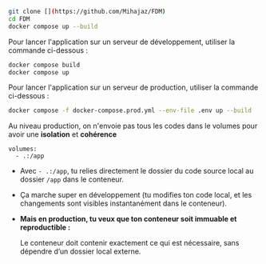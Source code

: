 ```bash
git clone [](https://github.com/Mihajaz/FDM)
cd FDM
docker compose up --build
```

Pour lancer l'application sur un serveur de développement, utiliser la commande ci-dessous :

```bash
docker compose build
docker compose up
```

Pour lancer l'application sur un serveur de production, utiliser la commande ci-dessous :

```bash
docker compose -f docker-compose.prod.yml --env-file .env up --build
```

Au niveau production, on n'envoie pas tous les codes dans le volumes pour avoir une **isolation** et **cohérence**

```
volumes:
  - .:/app
```

* Avec `- .:/app`, tu relies directement le dossier du code source local au dossier `/app` dans le conteneur.
* Ça marche super en développement (tu modifies ton code local, et les changements sont visibles instantanément dans le conteneur).
* **Mais en production, tu veux que ton conteneur soit immuable et reproductible :**

  Le conteneur doit contenir exactement ce qui est nécessaire, sans dépendre d’un dossier local externe.
